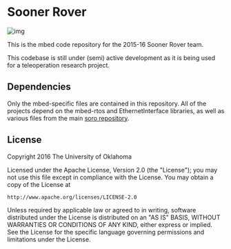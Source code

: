 # Sooner Rover
 
![img](http://www.okepscor.org/sites/default/files/ou%20logo%20for%20resources%20page.jpg)

This is the mbed code repository for the 2015-16 Sooner Rover team.

This codebase is still under (semi) active development as it is being used for a teleoperation research project.

## Dependencies

Only the mbed-specific files are contained in this repository. All of the projects depend on the mbed-rtos and EthernetInterface libraries, as well as various files from the main [soro repository](https://github.com/doublejinitials/soro).

## License

Copyright 2016 The University of Oklahoma

Licensed under the Apache License, Version 2.0 (the "License");
you may not use this file except in compliance with the License.
You may obtain a copy of the License at

    http://www.apache.org/licenses/LICENSE-2.0

Unless required by applicable law or agreed to in writing, software
distributed under the License is distributed on an "AS IS" BASIS,
WITHOUT WARRANTIES OR CONDITIONS OF ANY KIND, either express or implied.
See the License for the specific language governing permissions and
limitations under the License.

